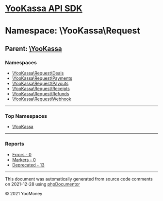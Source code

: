 # [YooKassa API SDK](../home.md)

# Namespace: \YooKassa\Request

## Parent: [\YooKassa](../namespaces/yookassa.md)

### Namespaces

* [\YooKassa\Request\Deals](../namespaces/yookassa-request-deals.md)
* [\YooKassa\Request\Payments](../namespaces/yookassa-request-payments.md)
* [\YooKassa\Request\Payouts](../namespaces/yookassa-request-payouts.md)
* [\YooKassa\Request\Receipts](../namespaces/yookassa-request-receipts.md)
* [\YooKassa\Request\Refunds](../namespaces/yookassa-request-refunds.md)
* [\YooKassa\Request\Webhook](../namespaces/yookassa-request-webhook.md)

---

### Top Namespaces

* [\YooKassa](../namespaces/yookassa.md)

---

### Reports
* [Errors - 0](../reports/errors.md)
* [Markers - 0](../reports/markers.md)
* [Deprecated - 13](../reports/deprecated.md)

---

This document was automatically generated from source code comments on 2021-12-28 using [phpDocumentor](http://www.phpdoc.org/)

&copy; 2021 YooMoney